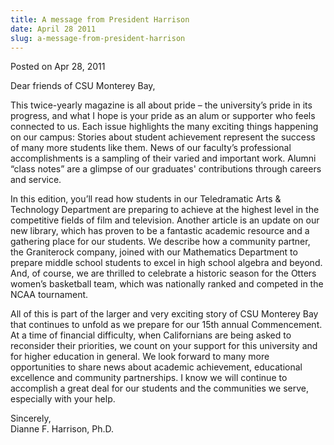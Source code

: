 ```yaml
---
title: A message from President Harrison
date: April 28 2011
slug: a-message-from-president-harrison
---
```


 



<span class="date">Posted on Apr 28, 2011    </span>
<p>Dear friends of CSU Monterey Bay,</p>
<p>This twice-yearly magazine is all about pride &#x2013; the university&#x2019;s
pride in its progress, and what I hope is your pride as an alum or
supporter who feels connected to us. Each issue highlights the many
exciting things happening on our campus: Stories about student
achievement represent the success of many more students like them.
News of our faculty&#x2019;s professional accomplishments is a sampling of
their varied and important work. Alumni &#x201C;class notes&#x201D; are a glimpse
of our graduates&apos; contributions through careers and service.</p>
<p>In this edition, you&#x2019;ll read how students in our Teledramatic
Arts &amp; Technology Department are preparing to achieve at the
highest level in the competitive fields of film and television.
Another article is an update on our new library, which has proven
to be a fantastic academic resource and a gathering place for our
students. We describe how a community partner, the Graniterock
company, joined with our Mathematics Department to prepare middle
school students to excel in high school algebra and beyond. And, of
course, we are thrilled to celebrate a historic season for the
Otters women&#x2019;s basketball team, which was nationally ranked and
competed in the NCAA tournament.</p>
<p>All of this is part of the larger and very exciting story of CSU
Monterey Bay that continues to unfold as we prepare for our 15th
annual Commencement. At a time of financial difficulty, when
Californians are being asked to reconsider their priorities, we
count on your support for this university and for higher education
in general. We look forward to many more opportunities to share
news about academic achievement, educational excellence and
community partnerships. I know we will continue to accomplish a
great deal for our students and the communities we serve,
especially with your help.</p>
<p>Sincerely,<br>
Dianne F. Harrison, Ph.D.</br></p>




 
